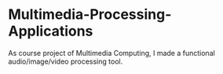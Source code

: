 # Multimedia-Processing-Applications
As course project of Multimedia Computing, I made a functional audio/image/video processing tool.
